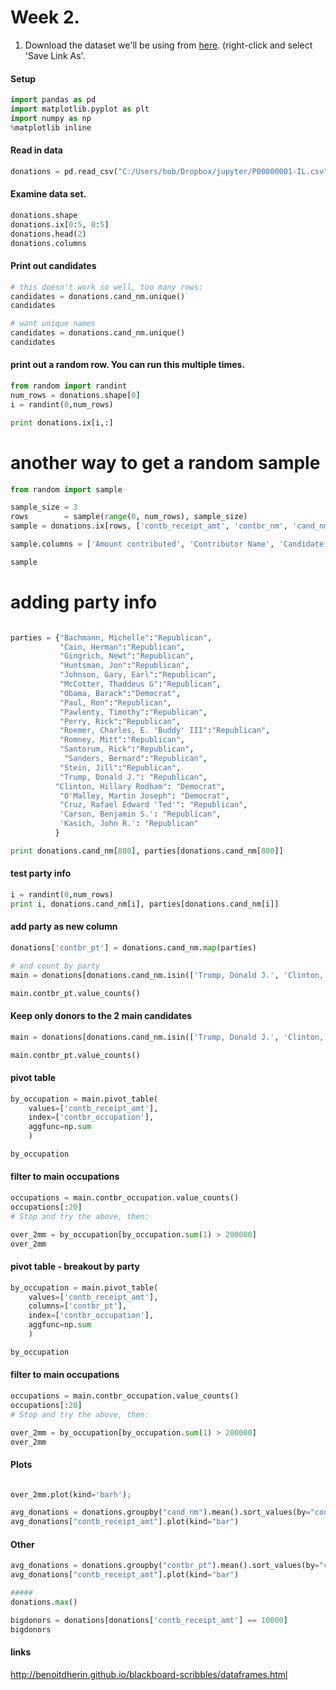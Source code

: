 # Week 2.

1. Download the dataset we'll be using from [here](DataSet1.csv). (right-click and select 'Save Link As'.

#### Setup

```python
import pandas as pd
import matplotlib.pyplot as plt
import numpy as np
%matplotlib inline
```

#### Read in data

```python
donations = pd.read_csv("C:/Users/bob/Dropbox/jupyter/P00000001-IL.csv", index_col=False)
```

#### Examine data set.

```python
donations.shape
donations.ix[0:5, 0:5]
donations.head(2)
donations.columns
```

#### Print out candidates
```python
# this doesn't work so well, too many rows:
candidates = donations.cand_nm.unique()
candidates

# want unique names
candidates = donations.cand_nm.unique()
candidates
```


#### print out a random row. You can run this multiple times.
```python
from random import randint
num_rows = donations.shape[0]
i = randint(0,num_rows)

print donations.ix[i,:]
```

# another way to get a random sample
```python
from random import sample

sample_size = 3
rows        = sample(range(0, num_rows), sample_size)
sample = donations.ix[rows, ['contb_receipt_amt', 'contbr_nm', 'cand_nm']]

sample.columns = ['Amount contributed', 'Contributor Name', 'Candidate Contributed to']

sample
```

# adding party info
```python

parties = {"Bachmann, Michelle":"Republican",
           "Cain, Herman":"Republican",
           "Gingrich, Newt":"Republican",
           "Huntsman, Jon":"Republican",
           "Johnson, Gary, Earl":"Republican",
           "McCotter, Thaddeus G":"Republican",
           "Obama, Barack":"Democrat",
           "Paul, Ron":"Republican",
           "Pawlenty, Timothy":"Republican",
           "Perry, Rick":"Republican",
           "Roemer, Charles, E. 'Buddy' III":"Republican",
           "Romney, Mitt":"Republican",
           "Santorum, Rick":"Republican",
            "Sanders, Bernard":"Republican",
           "Stein, Jill":"Republican",
           "Trump, Donald J.": "Republican",
          "Clinton, Hillary Rodham": "Democrat",
           "O'Malley, Martin Joseph": "Democrat",
           "Cruz, Rafael Edward 'Ted'": "Republican",
           'Carson, Benjamin S.': "Republican",
           'Kasich, John R.': "Republican"
          }

print donations.cand_nm[800], parties[donations.cand_nm[800]]
```
#### test party info
```python
i = randint(0,num_rows)
print i, donations.cand_nm[i], parties[donations.cand_nm[i]]
```

#### add party as new column
```python
donations['contbr_pt'] = donations.cand_nm.map(parties)

# and count by party
main = donations[donations.cand_nm.isin(['Trump, Donald J.', 'Clinton, Hillary Rodham'])]

main.contbr_pt.value_counts()

```

#### Keep only donors to the 2 main candidates
```python
main = donations[donations.cand_nm.isin(['Trump, Donald J.', 'Clinton, Hillary Rodham'])]

main.contbr_pt.value_counts()
```

#### pivot table
```python
by_occupation = main.pivot_table(
    values=['contb_receipt_amt'],
    index=['contbr_occupation'],
    aggfunc=np.sum
    )

by_occupation

```

#### filter to main occupations
```python
occupations = main.contbr_occupation.value_counts()
occupations[:20]
# Stop and try the above, then:

over_2mm = by_occupation[by_occupation.sum(1) > 200000]
over_2mm

```

#### pivot table - breakout by party
```python
by_occupation = main.pivot_table(
    values=['contb_receipt_amt'],
    columns=['contbr_pt'],
    index=['contbr_occupation'],
    aggfunc=np.sum
    )

by_occupation

```

#### filter to main occupations
```python
occupations = main.contbr_occupation.value_counts()
occupations[:20]
# Stop and try the above, then:

over_2mm = by_occupation[by_occupation.sum(1) > 200000]
over_2mm

```


#### Plots
```python

over_2mm.plot(kind='barh');

avg_donations = donations.groupby("cand_nm").mean().sort_values(by="contb_receipt_amt")
avg_donations["contb_receipt_amt"].plot(kind="bar")
```

#### Other
```python
avg_donations = donations.groupby("contbr_pt").mean().sort_values(by="contb_receipt_amt")
avg_donations["contb_receipt_amt"].plot(kind="bar")

#####
donations.max()

bigdonors = donations[donations['contb_receipt_amt'] == 10000]
bigdonors

```


#### links
http://benoitdherin.github.io/blackboard-scribbles/dataframes.html

